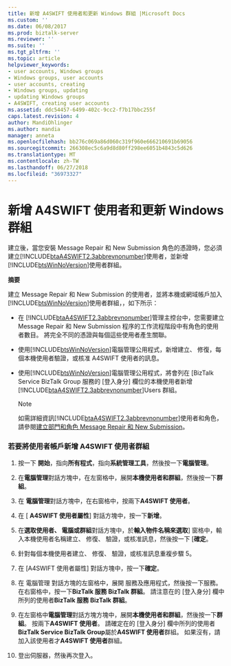 ```yaml
---
title: 新增 A4SWIFT 使用者和更新 Windows 群組 |Microsoft Docs
ms.custom: ''
ms.date: 06/08/2017
ms.prod: biztalk-server
ms.reviewer: ''
ms.suite: ''
ms.tgt_pltfrm: ''
ms.topic: article
helpviewer_keywords:
- user accounts, Windows groups
- Windows groups, user accounts
- user accounts, creating
- Windows groups, updating
- updating Windows groups
- A4SWIFT, creating user accounts
ms.assetid: ddc54457-6499-402c-9cc2-f7b17bbc255f
caps.latest.revision: 4
author: MandiOhlinger
ms.author: mandia
manager: anneta
ms.openlocfilehash: bb276c069a86d060c319f960e666210691b69056
ms.sourcegitcommit: 266308ec5c6a9d8d80ff298ee6051b4843c5d626
ms.translationtype: MT
ms.contentlocale: zh-TW
ms.lasthandoff: 06/27/2018
ms.locfileid: "36973327"
---
```

# <a name="adding-a4swift-users-and-updating-windows-groups"></a>新增 A4SWIFT 使用者和更新 Windows 群組
建立後，當您安裝 Message Repair 和 New Submission 角色的憑證時，您必須建立[!INCLUDE[btaA4SWIFT2.3abbrevnonumber](../../includes/btaa4swift2-3abbrevnonumber-md.md)]使用者，並新增[!INCLUDE[btsWinNoVersion](../../includes/btswinnoversion-md.md)]使用者群組。  
  
 **摘要**  
  
 建立 Message Repair 和 New Submission 的使用者，並將本機或網域帳戶加入[!INCLUDE[btsWinNoVersion](../../includes/btswinnoversion-md.md)]使用者群組，，如下所示：  
  
- 在 [!INCLUDE[btaA4SWIFT2.3abbrevnonumber](../../includes/btaa4swift2-3abbrevnonumber-md.md)]管理主控台中，您需要建立 Message Repair 和 New Submission 程序的工作流程階段中有角色的使用者數目。 將完全不同的憑證與每個這些使用者產生關聯。  
  
- 使用[!INCLUDE[btsWinNoVersion](../../includes/btswinnoversion-md.md)]電腦管理公用程式，新增建立、 修復，每個本機使用者驗證，或核准 A4SWIFT 使用者的訊息。  
  
- 使用[!INCLUDE[btsWinNoVersion](../../includes/btswinnoversion-md.md)]電腦管理公用程式，將會列在 [BizTalk Service BizTalk Group 服務的 [登入身分] 欄位的本機使用者新增[!INCLUDE[btaA4SWIFT2.3abbrevnonumber](../../includes/btaa4swift2-3abbrevnonumber-md.md)]Users 群組。  
  
  > [!NOTE]
  >  如需詳細資訊[!INCLUDE[btaA4SWIFT2.3abbrevnonumber](../../includes/btaa4swift2-3abbrevnonumber-md.md)]使用者和角色，請參閱[建立部門和角色 Message Repair 和 New Submission](../../adapters-and-accelerators/accelerator-swift/creating-departments-and-roles-for-message-repair-and-new-submission.md)。  
  
### <a name="to-add-user-accounts-to-the-a4swift-users-group"></a>若要將使用者帳戶新增 A4SWIFT 使用者群組  
  
1.  按一下 **開始**，指向**所有程式**，指向**系統管理工具**，然後按一下**電腦管理**。  
  
2.  在**電腦管理**對話方塊中，在左窗格中，展開**本機使用者和群組**，然後按一下**群組**。  
  
3.  在 **電腦管理**對話方塊中，在右窗格中，按兩下**A4SWIFT 使用者**。  
  
4.  在 [ **A4SWIFT 使用者屬性**] 對話方塊中，按一下**新增**。  
  
5.  在**選取使用者、 電腦或群組**對話方塊中，於**輸入物件名稱來選取**] 窗格中，輸入本機使用者名稱建立、 修復、 驗證，或核准訊息，然後按一下 [**確定**。  
  
6.  針對每個本機使用者建立、 修復、 驗證，或核准訊息重複步驟 5。  
  
7.  在 [A4SWIFT 使用者屬性] 對話方塊中，按一下**確定**。  
  
8.  在 電腦管理 對話方塊的左窗格中，展開 服務及應用程式，然後按一下服務。 在右窗格中，按一下**BizTalk 服務 BizTalk 群組**。 請注意在的 [登入身分] 欄中所列的使用者**BizTalk 服務 BizTalk 群組**。  
  
9. 在左窗格中**電腦管理**對話方塊方塊中，展開**本機使用者和群組**，然後按一下**群組**。 按兩下**A4SWIFT 使用者**。 請確定在的 [登入身分] 欄中所列的使用者**BizTalk Service BizTalk Group**屬於**A4SWIFT 使用者**群組。 如果沒有，請加入該使用者才**A4SWIFT 使用者**群組。  
  
10. 登出伺服器，然後再次登入。